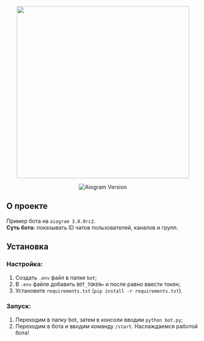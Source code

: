<p align="center">
      <img src="https://i.ytimg.com/vi/NGMwl-J8rko/maxresdefault.jpg" width="450">
</p>

<p align="center">
   <img src="https://img.shields.io/badge/aiogram-3.0.0rc2-blue" alt="Aiogram Version">
</p>

## О проекте

Пример бота на `aiogram 3.0.0rc2`.\
**Суть бота:** показывать ID чатов пользователей, каналов и групп.

## Установка
### Настройка:

1. Создать `.env` файл в папке `bot`;
2. В `.env` файле добавить `BOT_TOKEN=` и после равно ввести токен;
3. Установите `requirements.txt` (`pip install -r requirements.txt`).

### Запуск:

1. Переходим в папку bot, затем в консоли вводим `python bot.py`;
2. Переходим в бота и вводим команду `/start`. Наслаждаемся работой бота!
